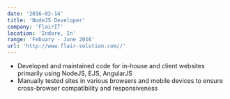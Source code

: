 ```yaml
---
date: '2016-02-14'
title: 'NodeJS Developer'
company: 'FlairIT'
location: 'Indore, In'
range: 'Febuary - June 2016'
url: 'http://www.flair-solution.com//'
---
```


- Developed and maintained code for in-house and client websites primarily using NodeJS, EJS, AngularJS
- Manually tested sites in various browsers and mobile devices to ensure cross-browser compatibility and responsiveness
